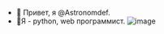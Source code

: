 - 👋 Привет, я @Astronomdef.
- 💚Я - python, web программист.
![image](https://user-images.githubusercontent.com/78546167/129322519-23403f2b-5670-4faf-b690-f02f389feec4.png)
